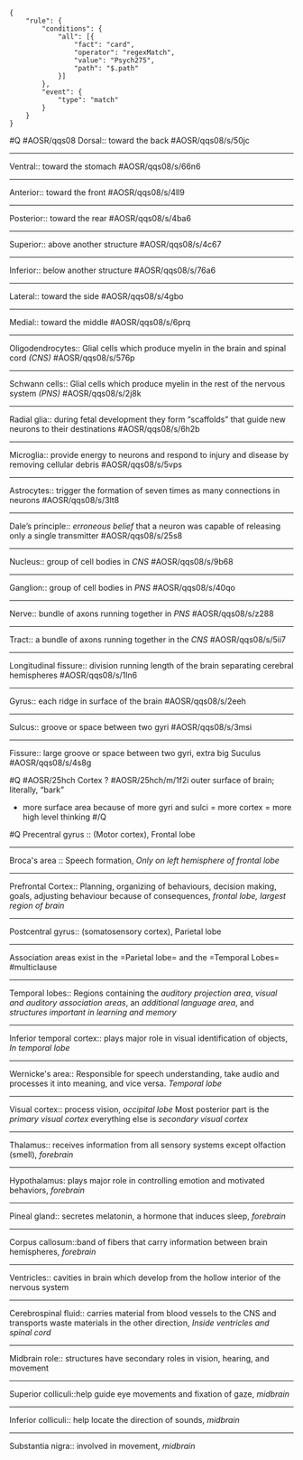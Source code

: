 ```aosr-deck-config
{
	"rule": {
		"conditions": {
			"all": [{
				"fact": "card",
				"operator": "regexMatch",
				"value": "Psych275",
				"path": "$.path"
			}]
		},
		"event": {
			"type": "match"
		}
	}
}
```

#Q #AOSR/qqs08
Dorsal:: toward the back #AOSR/qqs08/s/50jc
***
Ventral:: toward the stomach  #AOSR/qqs08/s/66n6
***
Anterior:: toward the front #AOSR/qqs08/s/4ll9
***
Posterior:: toward the rear #AOSR/qqs08/s/4ba6
***
Superior:: above another structure #AOSR/qqs08/s/4c67
***
Inferior:: below another structure #AOSR/qqs08/s/76a6
***
Lateral:: toward the side #AOSR/qqs08/s/4gbo
***
Medial:: toward the middle #AOSR/qqs08/s/6prq
***
Oligodendrocytes:: Glial cells which produce myelin in the brain and spinal cord *(CNS)* #AOSR/qqs08/s/576p
***
Schwann cells:: Glial cells which produce myelin in the rest of the nervous system *(PNS)* #AOSR/qqs08/s/2j8k
***
Radial glia:: during fetal development they form “scaffolds” that guide new neurons to their destinations #AOSR/qqs08/s/6h2b
***
Microglia:: provide energy to neurons and respond to injury and disease by removing cellular debris #AOSR/qqs08/s/5vps
***
Astrocytes:: trigger the formation of seven times as many connections in neurons #AOSR/qqs08/s/3lt8
***
Dale’s principle:: *erroneous belief* that a neuron was capable of releasing only a single transmitter #AOSR/qqs08/s/25s8
***
Nucleus:: group of cell bodies in *CNS* #AOSR/qqs08/s/9b68
***
Ganglion:: group of cell bodies in *PNS* #AOSR/qqs08/s/40qo
***
Nerve:: bundle of axons running together in *PNS* #AOSR/qqs08/s/z288
***
Tract:: a bundle of axons running together in the *CNS* #AOSR/qqs08/s/5ii7
***
Longitudinal fissure:: division running length of the brain separating cerebral hemispheres #AOSR/qqs08/s/1ln6
***
Gyrus:: each ridge in surface of the brain #AOSR/qqs08/s/2eeh
***
Sulcus:: groove or space between two gyri #AOSR/qqs08/s/3msi
***
Fissure:: large groove or space between two gyri, extra big Suculus #AOSR/qqs08/s/4s8g

#Q #AOSR/25hch
Cortex
? #AOSR/25hch/m/1f2i
outer surface of brain; literally, “bark” 
- more surface area because of more gyri and sulci = more cortex = more high level thinking
#/Q

#Q 
Precentral gyrus :: (Motor cortex), Frontal lobe
***
Broca's area :: Speech formation, *Only on left hemisphere of frontal lobe*
***
Prefrontal Cortex:: Planning, organizing of behaviours, decision making, goals, adjusting behaviour because of consequences, *frontal lobe, largest region of brain*
***
Postcentral gyrus:: (somatosensory cortex), Parietal lobe
***
Association areas exist in the =Parietal lobe= and the =Temporal Lobes= #multiclause
***
Temporal lobes:: Regions containing the *auditory projection area*, *visual and auditory association areas*, an *additional language area*, and *structures important in learning and memory*
***
Inferior temporal cortex:: plays major role in visual identification of objects, *In temporal lobe*
*** 
Wernicke's area:: Responsible for speech understanding, take audio and processes it into meaning, and vice versa. *Temporal lobe*
***
Visual cortex:: process vision, *occipital lobe* Most posterior part is the *primary visual cortex* everything else is *secondary visual cortex*
***
Thalamus:: receives information from all sensory systems except olfaction (smell), *forebrain*
***
Hypothalamus: plays major role in controlling emotion and motivated behaviors, *forebrain*
***
Pineal gland:: secretes melatonin, a hormone that induces sleep, *forebrain*
***
Corpus callosum::band of fibers that carry information between brain hemispheres, *forebrain*
***
Ventricles:: cavities in brain which develop from the hollow interior of the nervous system
***
Cerebrospinal fluid:: carries material from blood vessels to the CNS and transports waste materials in the other direction, *Inside ventricles and spinal cord*
***
Midbrain role:: structures have secondary roles in vision, hearing, and movement
***
Superior colliculi::help guide eye movements and fixation of gaze, *midbrain*
***
Inferior colliculi:: help locate the direction of sounds, *midbrain*
***
Substantia nigra:: involved in movement, *midbrain*

